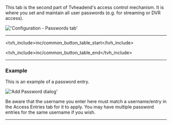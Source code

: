 This tab is the second part of Tvheadend's access control mechanism. It is
where you set and maintain all user passwords (e.g. for streaming or DVR access).

!['Configuration - Passwords tab'](static/img/doc/passwd/tab.png)

---

<tvh_include>inc/common_button_table_start</tvh_include>

<tvh_include>inc/common_button_table_end</tvh_include>

---

### Example

This is an example of a password entry.

!['Add Password dialog'](static/img/doc/passwd/add.png)

Be aware that the username you enter here must match a username/entry in 
the Access Entries tab for it to apply. You may 
have multiple password entries for the same username if you wish. 

---
